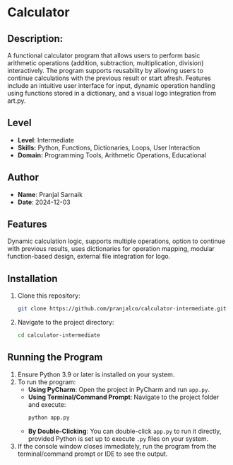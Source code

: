 # Calculator

## Description:
A functional calculator program that allows users to perform basic arithmetic operations 
(addition, subtraction, multiplication, division) interactively. The program supports reusability by allowing users 
to continue calculations with the previous result or start afresh. Features include an intuitive user interface for
input, dynamic operation handling using functions stored in a dictionary, and a visual logo integration from art.py.

## Level
- **Level**: Intermediate
- **Skills:** Python, Functions, Dictionaries, Loops, User Interaction
- **Domain:** Programming Tools, Arithmetic Operations, Educational

## Author
- **Name**: Pranjal Sarnaik
- **Date**: 2024-12-03

## Features
Dynamic calculation logic, supports multiple operations, option to continue with previous results, uses 
dictionaries for operation mapping, modular function-based design, external file integration for logo.

## Installation
1. Clone this repository:
   ```bash
   git clone https://github.com/pranjalco/calculator-intermediate.git

2. Navigate to the project directory:
   ```bash
   cd calculator-intermediate

## Running the Program
1. Ensure Python 3.9 or later is installed on your system.
2. To run the program:
   - **Using PyCharm**: Open the project in PyCharm and run `app.py`.
   - **Using Terminal/Command Prompt**: Navigate to the project folder and execute:
     ```bash
     python app.py
     ```
   - **By Double-Clicking**: You can double-click `app.py` to run it directly, provided Python is set up to execute `.py` files on your system.
3. If the console window closes immediately, run the program from the terminal/command prompt or IDE to see the output.

